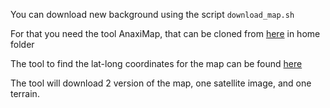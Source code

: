 You can download new background using the script `download_map.sh`

For that you need the tool AnaxiMap, that can be cloned from [here](https://github.com/HeroCC/AnaxiMap) in home folder

The tool to find the lat-long coordinates for the map can be found [here](https://tools.geofabrik.de/calc/#type=geofabrik_standard&bbox=9.952507,63.339781,10.324227,63.446049)

The tool will download 2 version of the map, one satellite image, and one terrain.
